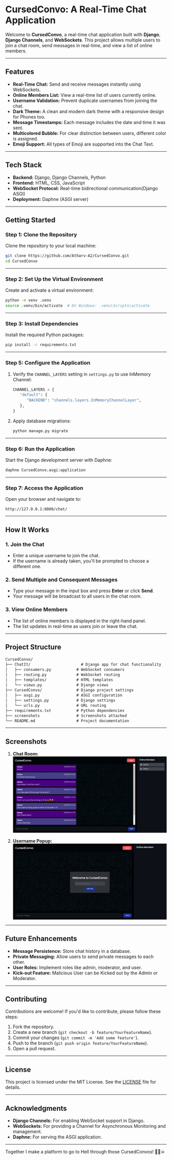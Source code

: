 # **CursedConvo: A Real-Time Chat Application**

Welcome to **CursedConvo**, a real-time chat application built with **Django**, **Django Channels**, and **WebSockets**. This project allows multiple users to join a chat room, send messages in real-time, and view a list of online members.

---

## **Features**

- **Real-Time Chat:** Send and receive messages instantly using WebSockets.
- **Online Members List:** View a real-time list of users currently online.
- **Username Validation:** Prevent duplicate usernames from joining the chat.
- **Dark Theme:** A clean and modern dark theme with a responsive design for Phones too.
- **Message Timestamps:** Each message includes the date and time it was sent.
- **Multicolored Bubble:** For clear distinction between users, different color is assigned.
- **Emoji Support:** All types of Emoji are supported into the Chat Text.

---

## **Tech Stack**

- **Backend:** Django, Django Channels, Python
- **Frontend:** HTML, CSS, JavaScript
- **WebSocket Protocol:** Real-time bidirectional communication(Django ASGI)
- **Deployment:** Daphne (ASGI server)

---

## **Getting Started**

### **Step 1: Clone the Repository**

Clone the repository to your local machine:

```bash
git clone https://github.com/Atharv-A2/CursedConvo.git
cd CursedConvo
```

---

### **Step 2: Set Up the Virtual Environment**

Create and activate a virtual environment:

```bash
python -m venv .venv
source .venv/bin/activate  # On Windows: .venv\Scripts\activate
```

---

### **Step 3: Install Dependencies**

Install the required Python packages:

```bash
pip install -r requirements.txt
```

---

### **Step 5: Configure the Application**

1. Verify the `CHANNEL_LAYERS` setting in `settings.py` to use InMemory Channel:

   ```python
   CHANNEL_LAYERS = {
      "default": {
         "BACKEND": "channels.layers.InMemoryChannelLayer",
      },
   }
   ```

2. Apply database migrations:
   ```bash
   python manage.py migrate
   ```

---

### **Step 6: Run the Application**

Start the Django development server with Daphne:

```bash
daphne CursedConvo.asgi:application
```

---

### **Step 7: Access the Application**

Open your browser and navigate to:

```
http://127.0.0.1:8000/chat/
```

---

## **How It Works**

### **1. Join the Chat**

- Enter a unique username to join the chat.
- If the username is already taken, you'll be prompted to choose a different one.

### **2. Send Multiple and Consequent Messages**

- Type your message in the input box and press **Enter** or click **Send**.
- Your message will be broadcast to all users in the chat room.

### **3. View Online Members**

- The list of online members is displayed in the right-hand panel.
- The list updates in real-time as users join or leave the chat.

---

## **Project Structure**

```
CursedConvo/
├── ChatIt/                      # Django app for chat functionality
│   ├── consumers.py           # WebSocket consumers
│   ├── routing.py             # WebSocket routing
│   ├── templates/             # HTML templates
│   └── views.py               # Django views
├── CursedConvo/               # Django project settings
│   ├── asgi.py                # ASGI configuration
│   ├── settings.py            # Django settings
│   └── urls.py                # URL routing
├── requirements.txt           # Python dependencies
├── screenshots                # Screenshots attached
└── README.md                  # Project documentation
```

---

## **Screenshots**

1. **Chat Room:**
   ![Chat Room](screenshots/chat_room.png)

2. **Username Popup:**
   ![Username Popup](screenshots/username_popup.png)

---

## **Future Enhancements**

- **Message Persistence:** Store chat history in a database.
- **Private Messaging:** Allow users to send private messages to each other.
- **User Roles:** Implement roles like admin, moderator, and user.
- **Kick-out Feature:** Malicious User can be Kicked out by the Admin or Moderator.

---

## **Contributing**

Contributions are welcome! If you'd like to contribute, please follow these steps:

1. Fork the repository.
2. Create a new branch (`git checkout -b feature/YourFeatureName`).
3. Commit your changes (`git commit -m 'Add some feature'`).
4. Push to the branch (`git push origin feature/YourFeatureName`).
5. Open a pull request.

---

## **License**

This project is licensed under the MIT License. See the [LICENSE](LICENSE) file for details.

---

## **Acknowledgments**

- **Django Channels:** For enabling WebSocket support in Django.
- **WebSockets:** For providing a Channel for Asynchronous Monitoring and management.
- **Daphne:** For serving the ASGI application.

---

Together I make a platform to go to Hell through those CursedConvos! 🚀🔥☠
